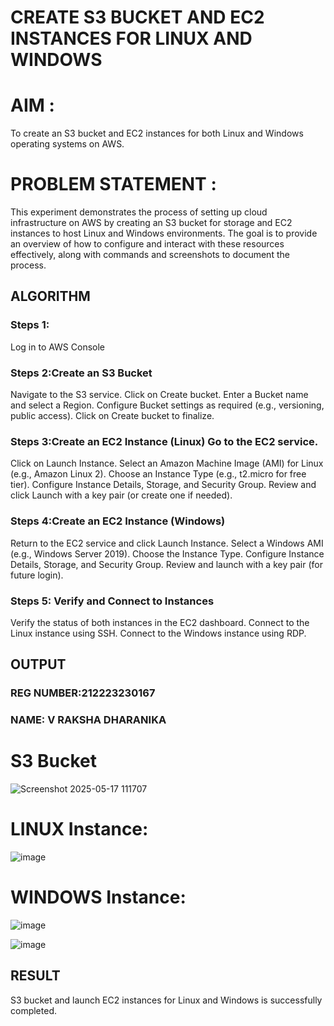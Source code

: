 
 # CREATE S3 BUCKET AND EC2 INSTANCES FOR LINUX AND WINDOWS
# AIM :
To create an S3 bucket and EC2 instances for both Linux and Windows operating systems on AWS.

# PROBLEM STATEMENT :

This experiment demonstrates the process of setting up cloud infrastructure on AWS by creating an S3 bucket for storage and EC2 instances to host Linux and Windows environments. The goal is to provide an overview of how to configure and interact with these resources effectively, along with commands and screenshots to document the process.

## ALGORITHM
 ### Steps 1:
 Log in to AWS Console
 
 ### Steps 2:Create an S3 Bucket
Navigate to the S3 service.
Click on Create bucket.
Enter a Bucket name and select a Region.
Configure Bucket settings as required (e.g., versioning, public access).
Click on Create bucket to finalize.

 ### Steps 3:Create an EC2 Instance (Linux) Go to the EC2 service.
Click on Launch Instance.
Select an Amazon Machine Image (AMI) for Linux (e.g., Amazon Linux 2).
Choose an Instance Type (e.g., t2.micro for free tier).
Configure Instance Details, Storage, and Security Group.
Review and click Launch with a key pair (or create one if needed).

 ### Steps 4:Create an EC2 Instance (Windows)
Return to the EC2 service and click Launch Instance.
Select a Windows AMI (e.g., Windows Server 2019).
Choose the Instance Type.
Configure Instance Details, Storage, and Security Group.
Review and launch with a key pair (for future login).

 ### Steps 5: Verify and Connect to Instances
Verify the status of both instances in the EC2 dashboard.
Connect to the Linux instance using SSH.
Connect to the Windows instance using RDP.


## OUTPUT
### REG NUMBER:212223230167
### NAME: V RAKSHA DHARANIKA

 # S3 Bucket

![Screenshot 2025-05-17 111707](https://github.com/user-attachments/assets/8ff3a2f2-4991-42ad-8486-36e11d427eba)

# LINUX Instance:

![image](https://github.com/user-attachments/assets/6ac6d108-80b4-4ff5-a59c-3d74ede9dbf1)


# WINDOWS Instance:

![image](https://github.com/user-attachments/assets/ce9be324-37a4-4b8d-b020-201620cdd0cf)

![image](https://github.com/user-attachments/assets/9428fc93-6953-4ab4-9436-0da21d8a5ad6)


## RESULT
S3 bucket and launch EC2 instances for Linux and Windows is successfully completed. 

  
